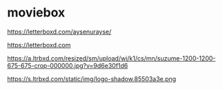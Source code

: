 # moviebox

https://letterboxd.com/aysenurayse/

https://letterboxd.com

https://a.ltrbxd.com/resized/sm/upload/wi/k1/cs/mn/suzume-1200-1200-675-675-crop-000000.jpg?v=9d6e30f1d6

https://s.ltrbxd.com/static/img/logo-shadow.85503a3e.png
